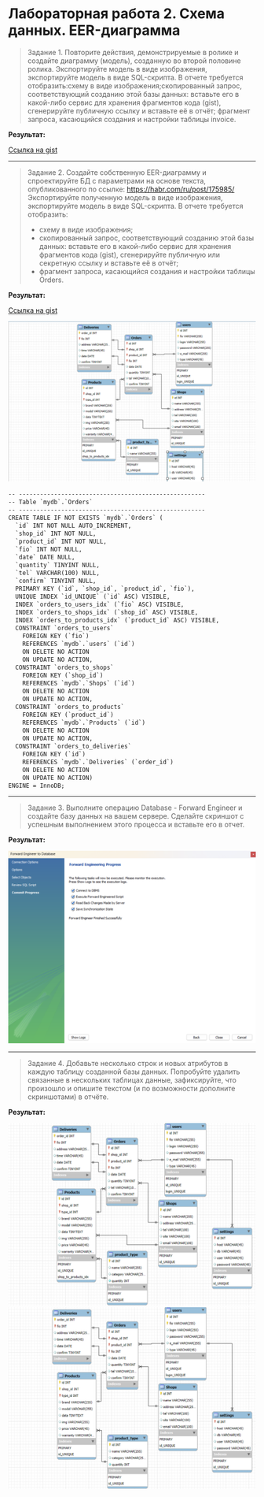 # Лабораторная работа 2. Схема данных. EER-диаграмма

> Задание 1. Повторите действия, демонстрируемые в ролике и создайте диаграмму (модель), созданную во второй половине ролика. Экспортируйте модель в виде изображения, экспортируйте модель в виде SQL-скрипта. В отчете требуется отобразить:схему в виде изображения;скопированный запрос, соответствующий созданию этой базы данных: вставьте его в какой-либо сервис для хранения фрагментов кода (gist), сгенерируйте публичную ссылку и вставьте её в отчёт; фрагмент запроса, касающийся создания и настройки таблицы invoice.

**Результат:**

[Ссылка на gist](https://gist.github.com/Stepanova-Anna/232b54ce15d586cb75ab67a391848c50)

---

> Задание 2. Создайте собственную EER-диаграмму и спроектируйте БД с параметрами на основе текста, опубликованного по ссылке: https://habr.com/ru/post/175985/
> Экспортируйте полученную модель в виде изображения, экспортируйте модель в виде SQL-скрипта.
> В отчете требуется отобразить: 
> - схему в виде изображения;
> - скопированный запрос, соответствующий созданию этой базы данных: вставьте его в какой-либо сервис для хранения фрагментов кода (gist), сгенерируйте публичную или секретную ссылку и вставьте её в отчёт;
> - фрагмент запроса, касающийся создания и настройки таблицы Orders.

**Результат:**

[Ссылка на gist](https://gist.github.com/Stepanova-Anna/7e7c92dd019e6de11184895bf85ebc59)

![ЛР2.Задание 2](https://github.com/Stepanova-Anna/based/blob/main/LR2/Connect.png)

```
-- -----------------------------------------------------
-- Table `mydb`.`Orders`
-- -----------------------------------------------------
CREATE TABLE IF NOT EXISTS `mydb`.`Orders` (
  `id` INT NOT NULL AUTO_INCREMENT,
  `shop_id` INT NOT NULL,
  `product_id` INT NOT NULL,
  `fio` INT NOT NULL,
  `date` DATE NULL,
  `quantity` TINYINT NULL,
  `tel` VARCHAR(100) NULL,
  `confirm` TINYINT NULL,
  PRIMARY KEY (`id`, `shop_id`, `product_id`, `fio`),
  UNIQUE INDEX `id_UNIQUE` (`id` ASC) VISIBLE,
  INDEX `orders_to_users_idx` (`fio` ASC) VISIBLE,
  INDEX `orders_to_shops_idx` (`shop_id` ASC) VISIBLE,
  INDEX `orders_to_products_idx` (`product_id` ASC) VISIBLE,
  CONSTRAINT `orders_to_users`
    FOREIGN KEY (`fio`)
    REFERENCES `mydb`.`users` (`id`)
    ON DELETE NO ACTION
    ON UPDATE NO ACTION,
  CONSTRAINT `orders_to_shops`
    FOREIGN KEY (`shop_id`)
    REFERENCES `mydb`.`Shops` (`id`)
    ON DELETE NO ACTION
    ON UPDATE NO ACTION,
  CONSTRAINT `orders_to_products`
    FOREIGN KEY (`product_id`)
    REFERENCES `mydb`.`Products` (`id`)
    ON DELETE NO ACTION
    ON UPDATE NO ACTION,
  CONSTRAINT `orders_to_deliveries`
    FOREIGN KEY (`id`)
    REFERENCES `mydb`.`Deliveries` (`order_id`)
    ON DELETE NO ACTION
    ON UPDATE NO ACTION)
ENGINE = InnoDB;
```

---

> Задание 3. Выполните операцию Database - Forward Engineer и создайте базу данных на вашем сервере. Сделайте скриншот с успешным выполнением этого процесса и вставьте его в отчет. 

**Результат:**


![ЛР2.Задание 3](https://github.com/Stepanova-Anna/based/blob/main/LR2/Task_3.png)

---

> Задание 4. Добавьте несколько строк и новых атрибутов в каждую таблицу созданной базы данных. Попробуйте удалить связанные в нескольких таблицах данные, зафиксируйте, что произошло и опишите текстом (и по возможности дополните скриншотами) в отчёте.

**Результат:**

![ЛР2.Задание 4](https://github.com/Stepanova-Anna/based/blob/main/LR2/T4.3.png)
![ЛР2.Задание 4.4](https://github.com/Stepanova-Anna/based/blob/main/LR2/T4.4.png)

